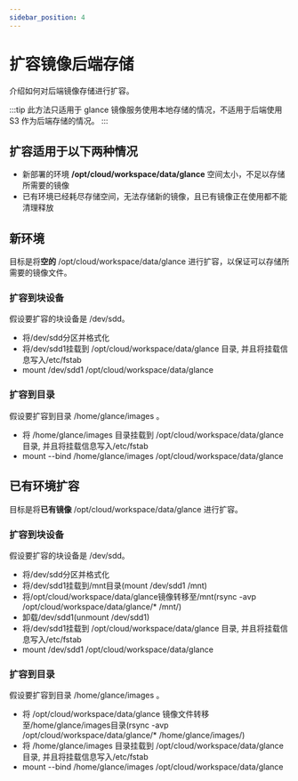 ```yaml
---
sidebar_position: 4
---
```


# 扩容镜像后端存储

介绍如何对后端镜像存储进行扩容。

:::tip
此方法只适用于 glance 镜像服务使用本地存储的情况，不适用于后端使用 S3 作为后端存储的情况。
:::

## 扩容适用于以下两种情况

- 新部署的环境 **/opt/cloud/workspace/data/glance** 空间太小，不足以存储所需要的镜像
- 已有环境已经耗尽存储空间，无法存储新的镜像，且已有镜像正在使用都不能清理释放

## 新环境

目标是将**空的** /opt/cloud/workspace/data/glance 进行扩容，以保证可以存储所需要的镜像文件。

### 扩容到块设备

假设要扩容的块设备是 /dev/sdd。

- 将/dev/sdd分区并格式化
- 将/dev/sdd1挂载到 /opt/cloud/workspace/data/glance 目录, 并且将挂载信息写入/etc/fstab
- mount /dev/sdd1 /opt/cloud/workspace/data/glance

### 扩容到目录

假设要扩容到目录 /home/glance/images 。

- 将 /home/glance/images 目录挂载到 /opt/cloud/workspace/data/glance 目录, 并且将挂载信息写入/etc/fstab
- mount --bind /home/glance/images /opt/cloud/workspace/data/glance

## 已有环境扩容

目标是将**已有镜像** /opt/cloud/workspace/data/glance 进行扩容。

### 扩容到块设备

假设要扩容的块设备是 /dev/sdd。

- 将/dev/sdd分区并格式化
- 将/dev/sdd1挂载到/mnt目录(mount /dev/sdd1 /mnt)
- 将/opt/cloud/workspace/data/glance镜像转移至/mnt(rsync -avp /opt/cloud/workspace/data/glance/* /mnt/)
- 卸载/dev/sdd1(unmount /dev/sdd1)
- 将/dev/sdd1挂载到 /opt/cloud/workspace/data/glance 目录, 并且将挂载信息写入/etc/fstab
- mount /dev/sdd1 /opt/cloud/workspace/data/glance

### 扩容到目录

假设要扩容到目录 /home/glance/images 。

- 将 /opt/cloud/workspace/data/glance 镜像文件转移至/home/glance/images目录(rsync -avp /opt/cloud/workspace/data/glance/* /home/glance/images/)
- 将 /home/glance/images 目录挂载到 /opt/cloud/workspace/data/glance 目录, 并且将挂载信息写入/etc/fstab
- mount --bind /home/glance/images /opt/cloud/workspace/data/glance
